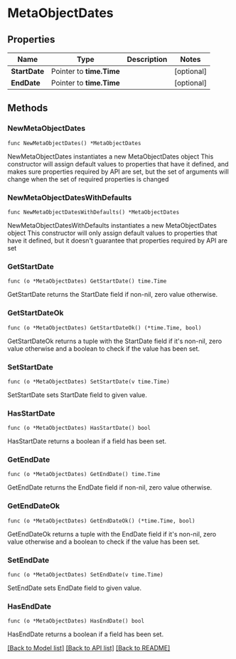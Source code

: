 # MetaObjectDates

## Properties

Name | Type | Description | Notes
------------ | ------------- | ------------- | -------------
**StartDate** | Pointer to **time.Time** |  | [optional] 
**EndDate** | Pointer to **time.Time** |  | [optional] 

## Methods

### NewMetaObjectDates

`func NewMetaObjectDates() *MetaObjectDates`

NewMetaObjectDates instantiates a new MetaObjectDates object
This constructor will assign default values to properties that have it defined,
and makes sure properties required by API are set, but the set of arguments
will change when the set of required properties is changed

### NewMetaObjectDatesWithDefaults

`func NewMetaObjectDatesWithDefaults() *MetaObjectDates`

NewMetaObjectDatesWithDefaults instantiates a new MetaObjectDates object
This constructor will only assign default values to properties that have it defined,
but it doesn't guarantee that properties required by API are set

### GetStartDate

`func (o *MetaObjectDates) GetStartDate() time.Time`

GetStartDate returns the StartDate field if non-nil, zero value otherwise.

### GetStartDateOk

`func (o *MetaObjectDates) GetStartDateOk() (*time.Time, bool)`

GetStartDateOk returns a tuple with the StartDate field if it's non-nil, zero value otherwise
and a boolean to check if the value has been set.

### SetStartDate

`func (o *MetaObjectDates) SetStartDate(v time.Time)`

SetStartDate sets StartDate field to given value.

### HasStartDate

`func (o *MetaObjectDates) HasStartDate() bool`

HasStartDate returns a boolean if a field has been set.

### GetEndDate

`func (o *MetaObjectDates) GetEndDate() time.Time`

GetEndDate returns the EndDate field if non-nil, zero value otherwise.

### GetEndDateOk

`func (o *MetaObjectDates) GetEndDateOk() (*time.Time, bool)`

GetEndDateOk returns a tuple with the EndDate field if it's non-nil, zero value otherwise
and a boolean to check if the value has been set.

### SetEndDate

`func (o *MetaObjectDates) SetEndDate(v time.Time)`

SetEndDate sets EndDate field to given value.

### HasEndDate

`func (o *MetaObjectDates) HasEndDate() bool`

HasEndDate returns a boolean if a field has been set.


[[Back to Model list]](../README.md#documentation-for-models) [[Back to API list]](../README.md#documentation-for-api-endpoints) [[Back to README]](../README.md)


